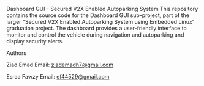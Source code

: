 Dashboard GUI - Secured V2X Enabled Autoparking System
This repository contains the source code for the Dashboard GUI sub-project, part of the larger "Secured V2X Enabled Autoparking System using Embedded Linux" graduation project.
The dashboard provides a user-friendly interface to monitor and control the vehicle during navigation and autoparking and display security alerts.

Authors

Ziad Emad
Email: ziademadh7@gmail.com

Esraa Fawzy
Email: ef44529@gmail.com
